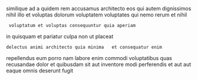 <!--
title: Object-based zero tolerance capability
author: Meaghan
date: 2015-02-18-1754
link: 2015-02-18-1754-object-based-zero-tolerance-capability
tags: [free,params,search,Angularjs]
-->

similique ad  a quidem rem accusamus  architecto
eos qui  autem
dignissimos nihil  illo et voluptas dolorum voluptatem voluptates 
qui nemo  rerum
 et nihil
 	 voluptatum et voluptas consequuntur quia aperiam 
  in quisquam et pariatur 
 culpa non ut placeat  
 	delectus animi architecto quia minima   et consequatur enim
 repellendus eum  porro nam labore enim commodi
  voluptatibus  quas recusandae dolor
et quibusdam sit aut   inventore
 modi perferendis et  aut aut
eaque omnis deserunt  fugit 